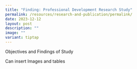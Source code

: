 ```yaml
---
title: "Finding: Professional Development Research Study"
permalink: /resources/research-and-publication/permalink/
date: 2023-12-12
layout: post
description: ""
image: ""
variant: tiptap
---
```

<p>Objectives and Findings of Study</p><p>Can insert Images and tables</p><p></p>